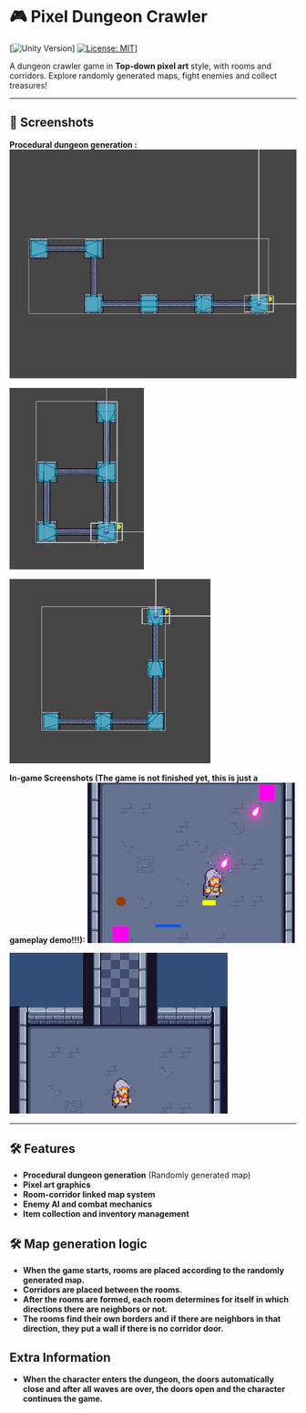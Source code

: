 # 🎮 Pixel Dungeon Crawler 

[![Unity Version](https://img.shields.io/badge/Unity-6+-black.svg?logo=unity)]
[![License: MIT](https://img.shields.io/badge/License-MIT-yellow.svg)](https://img.shields.io/badge/License-MIT-yellow.svg)]

 A dungeon crawler game in **Top-down pixel art** style, with rooms and corridors. Explore randomly generated maps, fight enemies and collect treasures!  

---

## 📸 Screenshots 
**Procedural dungeon generation :**
![Map Screenshot 1](Assets/Screenshots/1.png) 

![Map Screenshot 2](Assets/Screenshots/2.png) 

![Map Screenshot 3](Assets/Screenshots/3.png)

**In-game Screenshots (The game is not finished yet, this is just a gameplay demo!!!):**
![Ingame Screenshot 1](Assets/Screenshots/4.png) 

![Ingame Screenshot 2](Assets/Screenshots/5.png)

---

## 🛠️ Features 
- **Procedural dungeon generation** (Randomly generated map) 
- **Pixel art graphics** 
- **Room-corridor linked map system** 
- **Enemy AI and combat mechanics** 
- **Item collection and inventory management** 

## 🛠️ Map generation logic
- **When the game starts, rooms are placed according to the randomly generated map.**
- **Corridors are placed between the rooms.**
- **After the rooms are formed, each room determines for itself in which directions there are neighbors or not.**
- **The rooms find their own borders and if there are neighbors in that direction, they put a wall if there is no corridor door.**

## Extra Information
- **When the character enters the dungeon, the doors automatically close and after all waves are over, the doors open and the character continues the game.**
